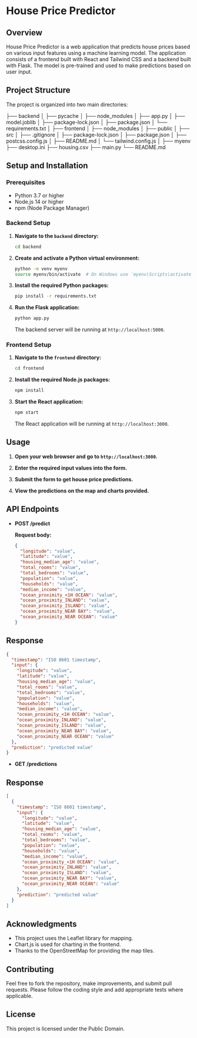 # House Price Predictor

## Overview

House Price Predictor is a web application that predicts house prices based on various input features using a machine learning model. The application consists of a frontend built with React and Tailwind CSS and a backend built with Flask. The model is pre-trained and used to make predictions based on user input.

## Project Structure

The project is organized into two main directories:

├── backend
│ ├── pycache
│ ├── node_modules
│ ├── app.py
│ ├── model.joblib
│ ├── package-lock.json
│ ├── package.json
│ └── requirements.txt
│
├── frontend
│ ├── node_modules
│ ├── public
│ ├── src
│ ├── .gitignore
│ ├── package-lock.json
│ ├── package.json
│ ├── postcss.config.js
│ ├── README.md
│ └── tailwind.config.js
│
├── myenv
├── desktop.ini
├── housing.csv
├── main.py
└── README.md

## Setup and Installation

### Prerequisites

- Python 3.7 or higher
- Node.js 14 or higher
- npm (Node Package Manager)

### Backend Setup

1. **Navigate to the `backend` directory:**

   ```bash
   cd backend
   ```

2. **Create and activate a Python virtual environment:**

   ```bash
   python -m venv myenv
   source myenv/bin/activate  # On Windows use `myenv\Scripts\activate`
   ```

3. **Install the required Python packages:**

   ```bash
   pip install -r requirements.txt
   ```

4. **Run the Flask application:**

   ```bash
   python app.py
   ```

   The backend server will be running at `http://localhost:5000`.

### Frontend Setup

1. **Navigate to the `frontend` directory:**

   ```bash
   cd frontend
   ```

2. **Install the required Node.js packages:**

   ```bash
   npm install
   ```

3. **Start the React application:**

   ```bash
   npm start
   ```

   The React application will be running at `http://localhost:3000`.

## Usage

1. **Open your web browser and go to `http://localhost:3000`.**

2. **Enter the required input values into the form.**

3. **Submit the form to get house price predictions.**

4. **View the predictions on the map and charts provided.**

## API Endpoints

- **POST /predict**

  **Request body:**

  ```json
  {
    "longitude": "value",
    "latitude": "value",
    "housing_median_age": "value",
    "total_rooms": "value",
    "total_bedrooms": "value",
    "population": "value",
    "households": "value",
    "median_income": "value",
    "ocean_proximity_<1H OCEAN": "value",
    "ocean_proximity_INLAND": "value",
    "ocean_proximity_ISLAND": "value",
    "ocean_proximity_NEAR BAY": "value",
    "ocean_proximity_NEAR OCEAN": "value"
  }
  ```

## Response

```json
{
  "timestamp": "ISO 8601 timestamp",
  "input": {
    "longitude": "value",
    "latitude": "value",
    "housing_median_age": "value",
    "total_rooms": "value",
    "total_bedrooms": "value",
    "population": "value",
    "households": "value",
    "median_income": "value",
    "ocean_proximity_<1H OCEAN": "value",
    "ocean_proximity_INLAND": "value",
    "ocean_proximity_ISLAND": "value",
    "ocean_proximity_NEAR BAY": "value",
    "ocean_proximity_NEAR OCEAN": "value"
  },
  "prediction": "predicted value"
}
```

- **GET /predictions**

## Response

```json
[
  {
    "timestamp": "ISO 8601 timestamp",
    "input": {
      "longitude": "value",
      "latitude": "value",
      "housing_median_age": "value",
      "total_rooms": "value",
      "total_bedrooms": "value",
      "population": "value",
      "households": "value",
      "median_income": "value",
      "ocean_proximity_<1H OCEAN": "value",
      "ocean_proximity_INLAND": "value",
      "ocean_proximity_ISLAND": "value",
      "ocean_proximity_NEAR BAY": "value",
      "ocean_proximity_NEAR OCEAN": "value"
    },
    "prediction": "predicted value"
  }
]
```

## Acknowledgments

- This project uses the Leaflet library for mapping.
- Chart.js is used for charting in the frontend.
- Thanks to the OpenStreetMap for providing the map tiles.

## Contributing

Feel free to fork the repository, make improvements, and submit pull requests. Please follow the coding style and add appropriate tests where applicable.

## License

This project is licensed under the Public Domain.

